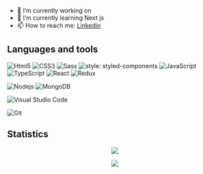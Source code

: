


- 🔭 I’m currently working on
- 🌱 I’m currently learning Next js
- 📫 How to reach me: [Linkedin](https://www.linkedin.com/in/tiago-ramos-7780831a3/)

## Languages and tools

![Html5](https://img.shields.io/badge/-Html5-000000?style=flat&logo=HTML5)
![CSS3](https://img.shields.io/badge/-Css3-000000?style=flat&logo=css3&logoColor=1572B6)
![Sass](https://img.shields.io/badge/-Sass-black?style=flat-square&logo=SASS)
![style: styled-components](https://img.shields.io/badge/style-%F0%9F%92%85%20styled--components-orange.svg?colorB=black&colorA=black)
![JavaScript](https://img.shields.io/badge/-JavaScript-black?style=flat-square&logo=javascript)
![TypeScript](https://img.shields.io/badge/-TypeScript-000000?style=flat&logo=typescript)
![React](https://img.shields.io/badge/-React-black?style=flat-square&logo=react)
![Redux](https://img.shields.io/badge/-Redux-black?style=flat-square&logo=Redux&logoColor=1572B6)

![Nodejs](https://img.shields.io/badge/-Nodejs-black?style=flat-square&logo=Node.js)
![MongoDB](https://img.shields.io/badge/-MongoDB-000000?style=flat&logo=mongodb)

![Visual Studio Code](https://img.shields.io/badge/-VSCode-000000?style=flat&logo=visual-studio-code&logoColor=007ACC)

![Git](https://img.shields.io/badge/-Git-black?style=flat-square&logo=git)
## Statistics
<p align="center">
<img src="https://github-readme-stats.vercel.app/api/?username=Tiago-devop&count_private=true&theme=tokyonight&showicons=true" >
</p>
<p align="center">
<img src="https://github-readme-stats.vercel.app/api/top-langs/?username=Tiago-devop&langs_count=5&theme=tokyonight" >
</p>
